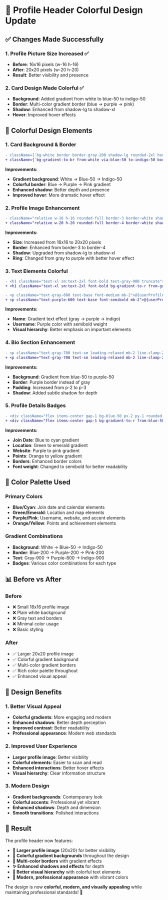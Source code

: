 # 🎨 Profile Header Colorful Design Update

## ✅ **Changes Made Successfully**

### **1. Profile Picture Size Increased** ✅
- **Before**: 16x16 pixels (w-16 h-16)
- **After**: 20x20 pixels (w-20 h-20)
- **Result**: Better visibility and presence

### **2. Card Design Made Colorful** ✅
- **Background**: Added gradient from white to blue-50 to indigo-50
- **Border**: Multi-color gradient border (blue → purple → pink)
- **Shadow**: Enhanced from shadow-lg to shadow-xl
- **Hover**: Improved hover effects

## 🎯 **Colorful Design Elements**

### **1. Card Background & Border**
```diff
- className={`bg-white border border-gray-200 shadow-lg rounded-2xl hover:shadow-xl transition-all duration-300 relative group overflow-hidden ${className}`}
+ className={`bg-gradient-to-br from-white via-blue-50 to-indigo-50 border-2 border-gradient-to-r from-blue-200 via-purple-200 to-pink-200 shadow-xl rounded-2xl hover:shadow-2xl transition-all duration-300 relative group overflow-hidden ${className}`}
```

**Improvements:**
- **Gradient background**: White → Blue-50 → Indigo-50
- **Colorful border**: Blue → Purple → Pink gradient
- **Enhanced shadow**: Better depth and presence
- **Improved hover**: More dramatic hover effect

### **2. Profile Image Enhancement**
```diff
- className="relative w-16 h-16 rounded-full border-3 border-white shadow-lg object-cover ring-1 ring-gray-200 hover:ring-purple-300 transition-all duration-300"
+ className="relative w-20 h-20 rounded-full border-4 border-white shadow-xl object-cover ring-2 ring-purple-200 hover:ring-purple-400 transition-all duration-300"
```

**Improvements:**
- **Size**: Increased from 16x16 to 20x20 pixels
- **Border**: Enhanced from border-3 to border-4
- **Shadow**: Upgraded from shadow-lg to shadow-xl
- **Ring**: Changed from gray to purple with better hover effect

### **3. Text Elements Colorful**
```diff
- <h1 className="text-xl sm:text-2xl font-bold text-gray-900 truncate">
+ <h1 className="text-xl sm:text-2xl font-bold bg-gradient-to-r from-gray-900 via-purple-800 to-indigo-900 bg-clip-text text-transparent truncate">

- <p className="text-gray-600 text-base font-medium mb-2">@{userProfile.username}</p>
+ <p className="text-purple-600 text-base font-semibold mb-2">@{userProfile.username}</p>
```

**Improvements:**
- **Name**: Gradient text effect (gray → purple → indigo)
- **Username**: Purple color with semibold weight
- **Visual hierarchy**: Better emphasis on important elements

### **4. Bio Section Enhancement**
```diff
- <p className="text-gray-700 text-sm leading-relaxed mb-2 line-clamp-2 max-w-xl bg-gray-50 p-2 rounded-lg border border-gray-100">
+ <p className="text-gray-700 text-sm leading-relaxed mb-2 line-clamp-2 max-w-xl bg-gradient-to-r from-blue-50 to-purple-50 p-3 rounded-lg border border-purple-200 shadow-sm">
```

**Improvements:**
- **Background**: Gradient from blue-50 to purple-50
- **Border**: Purple border instead of gray
- **Padding**: Increased from p-2 to p-3
- **Shadow**: Added subtle shadow for depth

### **5. Profile Details Badges**
```diff
- <div className="flex items-center gap-1 bg-blue-50 px-2 py-1 rounded-full border border-blue-100">
+ <div className="flex items-center gap-1 bg-gradient-to-r from-blue-50 to-cyan-50 px-2 py-1 rounded-full border border-blue-200 shadow-sm">
```

**Improvements:**
- **Join Date**: Blue to cyan gradient
- **Location**: Green to emerald gradient
- **Website**: Purple to pink gradient
- **Points**: Orange to yellow gradient
- **Borders**: Enhanced border colors
- **Font weight**: Changed to semibold for better readability

## 🎨 **Color Palette Used**

### **Primary Colors**
- **Blue/Cyan**: Join date and calendar elements
- **Green/Emerald**: Location and map elements
- **Purple/Pink**: Username, website, and accent elements
- **Orange/Yellow**: Points and achievement elements

### **Gradient Combinations**
- **Background**: White → Blue-50 → Indigo-50
- **Border**: Blue-200 → Purple-200 → Pink-200
- **Text**: Gray-900 → Purple-800 → Indigo-900
- **Badges**: Various color combinations for each type

## 📊 **Before vs After**

### **Before**
- ❌ Small 16x16 profile image
- ❌ Plain white background
- ❌ Gray text and borders
- ❌ Minimal color usage
- ❌ Basic styling

### **After**
- ✅ Larger 20x20 profile image
- ✅ Colorful gradient background
- ✅ Multi-color gradient borders
- ✅ Rich color palette throughout
- ✅ Enhanced visual appeal

## 🎯 **Design Benefits**

### **1. Better Visual Appeal**
- **Colorful gradients**: More engaging and modern
- **Enhanced shadows**: Better depth perception
- **Improved contrast**: Better readability
- **Professional appearance**: Modern web standards

### **2. Improved User Experience**
- **Larger profile image**: Better visibility
- **Colorful elements**: Easier to scan and read
- **Enhanced interactions**: Better hover effects
- **Visual hierarchy**: Clear information structure

### **3. Modern Design**
- **Gradient backgrounds**: Contemporary look
- **Colorful accents**: Professional yet vibrant
- **Enhanced shadows**: Depth and dimension
- **Smooth transitions**: Polished interactions

## 🚀 **Result**

The profile header now features:

- **📏 Larger profile image** (20x20) for better visibility
- **🎨 Colorful gradient backgrounds** throughout the design
- **🌈 Multi-color borders** with gradient effects
- **✨ Enhanced shadows and effects** for depth
- **🎯 Better visual hierarchy** with colorful text elements
- **💫 Modern, professional appearance** with vibrant colors

The design is now **colorful, modern, and visually appealing** while maintaining professional standards! 🎨 